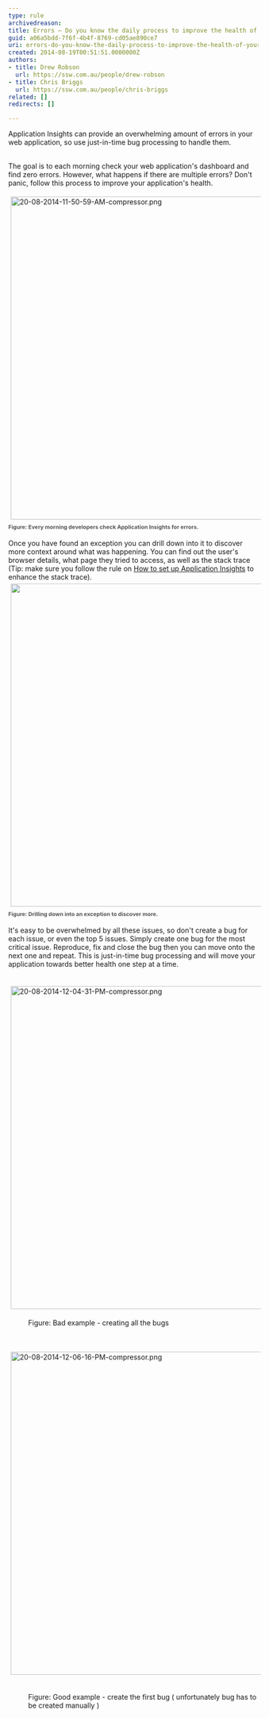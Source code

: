 ```yaml
---
type: rule
archivedreason: 
title: Errors – Do you know the daily process to improve the health of your web application?
guid: a06a5bdd-7f6f-4b4f-8769-cd05ae890ce7
uri: errors-do-you-know-the-daily-process-to-improve-the-health-of-your-web-application
created: 2014-08-19T00:51:51.0000000Z
authors:
- title: Drew Robson
  url: https://ssw.com.au/people/drew-robson
- title: Chris Briggs
  url: https://ssw.com.au/people/chris-briggs
related: []
redirects: []

---
```



​​​​​​​Application Insights can provide an overwhelming amount of errors in your web application, so use just-in-time bug processing to handle them.
<br><excerpt class='endintro'></excerpt><br>
<p>​The goal is to each morning check your web application's dashboard and find zero errors. However, what happens if there are multiple errors? Don't panic, follow this process to improve your application's health.</p><p><img src="/PublishingImages/App-Insights-Failures.png" alt="20-08-2014-11-50-59-AM-compressor.png" style="margin&#58;5px;width&#58;650px;" /><br><span style="color&#58;#555555;font-size&#58;11px;font-weight&#58;bold;line-height&#58;20px;">Figure&#58; Every morning developers​&#160;check Application&#160;</span><span style="color&#58;#555555;font-size&#58;11px;font-weight&#58;bold;line-height&#58;20px;">Insights&#160;for&#160;errors.</span></p><p>Once you have found an exception you can drill down into it to discover more context around what was happening. You can find out the user's browser details, what page they tried to access, as well as the stack trace (Tip&#58; make sure you follow the rule on&#160;<a href="/_layouts/15/FIXUPREDIRECT.ASPX?WebId=3dfc0e07-e23a-4cbb-aac2-e778b71166a2&amp;TermSetId=07da3ddf-0924-4cd2-a6d4-a4809ae20160&amp;TermId=68f64a3a-78ec-49f6-87ed-7ee92af1c809">How to set up Application Insights</a>&#160;to enhance the stack trace).&#160;<br><img src="/PublishingImages/App-Insights-Failures-drilldown.png" alt="" style="margin&#58;5px;width&#58;650px;" /><br><span style="color&#58;#555555;font-size&#58;11px;font-weight&#58;bold;line-height&#58;20px;">Figure&#58; Drilling down into an exception to discover more.</span></p><p>It's easy to be overwhelmed by all these issues, so don't create a bug for each issue, or even the top 5 issues. Simply create one bug for the most critical issue. Reproduce, fix and close&#160;the bug&#160;then you can move onto the next one and repeat. This is just-in-time bug processing and will move your application towards better health one step at a time.</p><p>&#160;<img src="/PublishingImages/20-08-2014-12-04-31-PM-compressor.png" alt="20-08-2014-12-04-31-PM-compressor.png" style="margin&#58;5px;width&#58;650px;" /></p><dd class="ssw15-rteElement-FigureBad">Figure&#58; Bad example - creating all the bugs</dd><p><br></p><p><img src="/PublishingImages/20-08-2014-12-06-16-PM-compressor.png" alt="20-08-2014-12-06-16-PM-compressor.png" style="margin&#58;5px;width&#58;650px;" />&#160;</p><dd class="ssw15-rteElement-FigureGood">Figure&#58; Good example - create the first bug (&#160;unfortunately bug has to be created manually​ )</dd><p><br></p>


